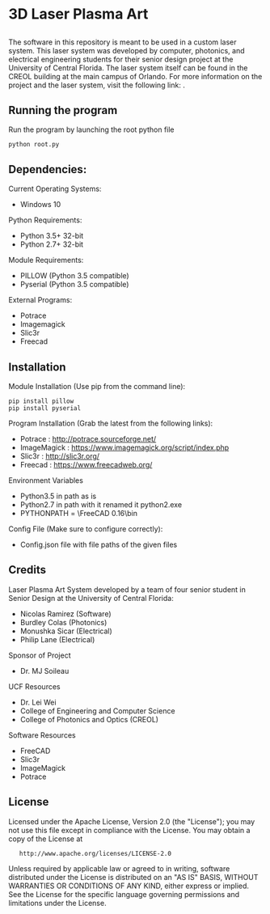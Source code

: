 # 3D Laser Plasma Art
##

The software in this repository is meant to be used in a custom laser system. This laser system was developed by computer, photonics, and electrical engineering students for their senior design project at the University of Central Florida. The laser system itself can be found in the CREOL building at the main campus of Orlando. For more information on the project and the laser system, visit the following link: .

## Running the program

Run the program by launching the root python file
```
python root.py
```


## Dependencies:

Current Operating Systems:
* Windows 10

Python Requirements:
* Python 3.5+  32-bit
* Python 2.7+  32-bit

Module Requirements:
* PILLOW (Python 3.5 compatible)
* Pyserial (Python 3.5 compatible)

External Programs:
* Potrace
* Imagemagick
* Slic3r
* Freecad

## Installation

 Module Installation (Use pip from the command line):
```
pip install pillow
pip install pyserial
```

Program Installation (Grab the latest from the following links):

* Potrace : http://potrace.sourceforge.net/
* ImageMagick : https://www.imagemagick.org/script/index.php
* Slic3r : http://slic3r.org/
* Freecad : https://www.freecadweb.org/

Environment Variables

* Python3.5 in path as is
* Python2.7 in path with it renamed it python2.exe
* PYTHONPATH = \FreeCAD 0.16\bin

Config File (Make sure to configure correctly):

* Config.json file with file paths of the given files

## Credits

Laser Plasma Art System developed by a team of four senior student in Senior Design at the University of Central Florida:
* Nicolas Ramirez (Software)
* Burdley Colas (Photonics)
* Monushka Sicar (Electrical)
* Philip Lane (Electrical)

Sponsor of Project
* Dr. MJ Soileau

UCF Resources
* Dr. Lei Wei
* College of Engineering and Computer Science
* College of Photonics and Optics (CREOL)

Software Resources
* FreeCAD
* Slic3r
* ImageMagick
* Potrace

## License

   Licensed under the Apache License, Version 2.0 (the "License");
   you may not use this file except in compliance with the License.
   You may obtain a copy of the License at

       http://www.apache.org/licenses/LICENSE-2.0

   Unless required by applicable law or agreed to in writing, software
   distributed under the License is distributed on an "AS IS" BASIS,
   WITHOUT WARRANTIES OR CONDITIONS OF ANY KIND, either express or implied.
   See the License for the specific language governing permissions and
   limitations under the License.

